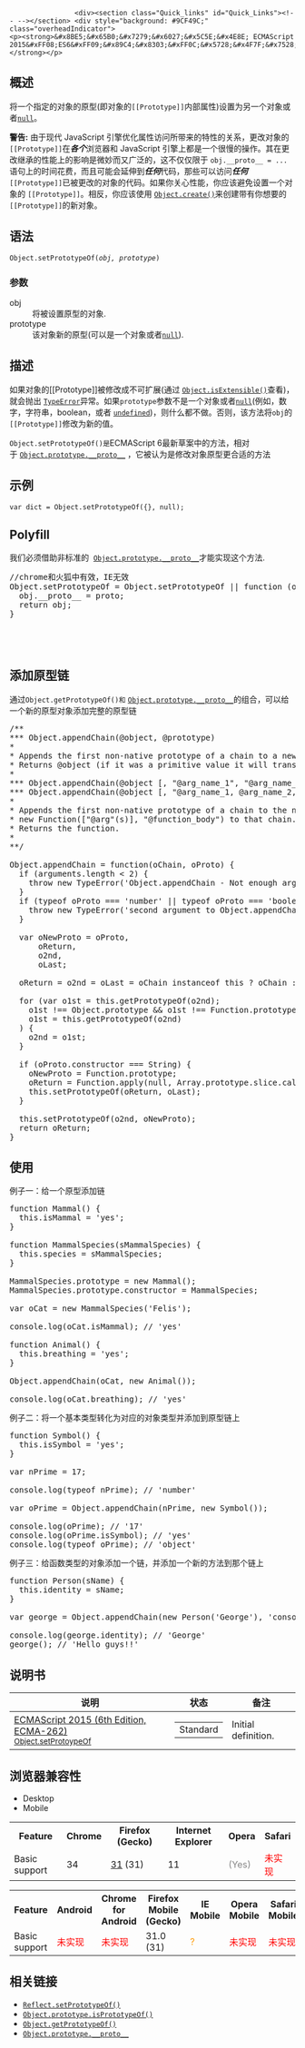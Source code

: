
                
                  
                    <div><section class="Quick_links" id="Quick_Links"><!-- --></section> <div style="background: #9CF49C;" class="overheadIndicator">
    <p><strong>&#x8BE5;&#x65B0;&#x7279;&#x6027;&#x5C5E;&#x4E8E; ECMAScript 2015&#xFF08;ES6&#xFF09;&#x89C4;&#x8303;&#xFF0C;&#x5728;&#x4F7F;&#x7528;&#x65F6;&#x8BF7;&#x6CE8;&#x610F;&#x6D4F;&#x89C8;&#x5668;&#x517C;&#x5BB9;&#x6027;&#x3002;</strong></p>
</div></div>

<h2 name="Summary" id="Summary">&#x6982;&#x8FF0;</h2>

<p>&#x5C06;&#x4E00;&#x4E2A;&#x6307;&#x5B9A;&#x7684;&#x5BF9;&#x8C61;&#x7684;&#x539F;&#x578B;(&#x5373;&#x5BF9;&#x8C61;&#x7684;<code>[[Prototype]]</code>&#x5185;&#x90E8;&#x5C5E;&#x6027;)&#x8BBE;&#x7F6E;&#x4E3A;&#x53E6;&#x4E00;&#x4E2A;&#x5BF9;&#x8C61;&#x6216;&#x8005;<a title="&#x503C;&#xA0;null&#xA0;&#x662F;&#x4E00;&#x4E2A; JavaScript &#x5B57;&#x9762;&#x91CF;&#xFF0C;&#x8868;&#x793A;&#x7A7A;&#x503C;&#xFF08;null or an &quot;empty&quot; value&#xFF09;&#xFF0C;&#x5373;&#x6CA1;&#x6709;&#x5BF9;&#x8C61;&#x88AB;&#x5448;&#x73B0;&#xFF08;no object value is present&#xFF09;&#x3002;&#x5B83;&#x662F; JavaScript &#x539F;&#x59CB;&#x503C; &#x4E4B;&#x4E00;&#x3002;" href="/zh-CN/docs/Web/JavaScript/Reference/Global_Objects/null"><code>null</code></a>&#x3002;</p>

<div class="warning">
<p><strong>&#x8B66;&#x544A;:</strong> &#x7531;&#x4E8E;&#x73B0;&#x4EE3; JavaScript &#x5F15;&#x64CE;&#x4F18;&#x5316;&#x5C5E;&#x6027;&#x8BBF;&#x95EE;&#x6240;&#x5E26;&#x6765;&#x7684;&#x7279;&#x6027;&#x7684;&#x5173;&#x7CFB;&#xFF0C;&#x66F4;&#x6539;&#x5BF9;&#x8C61;&#x7684; <code>[[Prototype]]</code>&#x5728;<em><strong>&#x5404;&#x4E2A;</strong></em>&#x6D4F;&#x89C8;&#x5668;&#x548C; JavaScript &#x5F15;&#x64CE;&#x4E0A;&#x90FD;&#x662F;&#x4E00;&#x4E2A;&#x5F88;&#x6162;&#x7684;&#x64CD;&#x4F5C;&#x3002;&#x5176;&#x5728;&#x66F4;&#x6539;&#x7EE7;&#x627F;&#x7684;&#x6027;&#x80FD;&#x4E0A;&#x7684;&#x5F71;&#x54CD;&#x662F;&#x5FAE;&#x5999;&#x800C;&#x53C8;&#x5E7F;&#x6CDB;&#x7684;&#xFF0C;&#x8FD9;&#x4E0D;&#x4EC5;&#x4EC5;&#x9650;&#x4E8E; <code>obj.__proto__ = ...</code> &#x8BED;&#x53E5;&#x4E0A;&#x7684;&#x65F6;&#x95F4;&#x82B1;&#x8D39;&#xFF0C;&#x800C;&#x4E14;&#x53EF;&#x80FD;&#x4F1A;&#x5EF6;&#x4F38;&#x5230;<em><strong>&#x4EFB;&#x4F55;</strong></em>&#x4EE3;&#x7801;&#xFF0C;&#x90A3;&#x4E9B;&#x53EF;&#x4EE5;&#x8BBF;&#x95EE;<em><strong>&#x4EFB;&#x4F55;</strong></em><code>[[Prototype]]</code>&#x5DF2;&#x88AB;&#x66F4;&#x6539;&#x7684;&#x5BF9;&#x8C61;&#x7684;&#x4EE3;&#x7801;&#x3002;&#x5982;&#x679C;&#x4F60;&#x5173;&#x5FC3;&#x6027;&#x80FD;&#xFF0C;&#x4F60;&#x5E94;&#x8BE5;&#x907F;&#x514D;&#x8BBE;&#x7F6E;&#x4E00;&#x4E2A;&#x5BF9;&#x8C61;&#x7684; <code>[[Prototype]]</code>&#x3002;&#x76F8;&#x53CD;&#xFF0C;&#x4F60;&#x5E94;&#x8BE5;&#x4F7F;&#x7528; <a title="Object.create() &#x65B9;&#x6CD5;&#x521B;&#x5EFA;&#x4E00;&#x4E2A;&#x62E5;&#x6709;&#x6307;&#x5B9A;&#x539F;&#x578B;&#x548C;&#x82E5;&#x5E72;&#x4E2A;&#x6307;&#x5B9A;&#x5C5E;&#x6027;&#x7684;&#x5BF9;&#x8C61;&#x3002;" href="/zh-CN/docs/Web/JavaScript/Reference/Global_Objects/Object/create"><code>Object.create()</code></a>&#x6765;&#x521B;&#x5EFA;&#x5E26;&#x6709;&#x4F60;&#x60F3;&#x8981;&#x7684;<code>[[Prototype]]</code>&#x7684;&#x65B0;&#x5BF9;&#x8C61;&#x3002;</p>
</div>

<h2 name="Syntax" id="Syntax">&#x8BED;&#x6CD5;</h2>

<pre class="syntaxbox"><code>Object.setPrototypeOf(<em>obj, prototype</em>)</code></pre>

<h3 name="Parameters" id="Parameters">&#x53C2;&#x6570;</h3>

<dl>
 <dt>obj</dt>
 <dd>&#x5C06;&#x88AB;&#x8BBE;&#x7F6E;&#x539F;&#x578B;&#x7684;&#x5BF9;&#x8C61;.</dd>
 <dt>prototype</dt>
 <dd>&#x8BE5;&#x5BF9;&#x8C61;&#x65B0;&#x7684;&#x539F;&#x578B;(&#x53EF;&#x4EE5;&#x662F;&#x4E00;&#x4E2A;&#x5BF9;&#x8C61;&#x6216;&#x8005;<a title="&#x503C;&#xA0;null&#xA0;&#x662F;&#x4E00;&#x4E2A; JavaScript &#x5B57;&#x9762;&#x91CF;&#xFF0C;&#x8868;&#x793A;&#x7A7A;&#x503C;&#xFF08;null or an &quot;empty&quot; value&#xFF09;&#xFF0C;&#x5373;&#x6CA1;&#x6709;&#x5BF9;&#x8C61;&#x88AB;&#x5448;&#x73B0;&#xFF08;no object value is present&#xFF09;&#x3002;&#x5B83;&#x662F; JavaScript &#x539F;&#x59CB;&#x503C; &#x4E4B;&#x4E00;&#x3002;" href="/zh-CN/docs/Web/JavaScript/Reference/Global_Objects/null"><code>null</code></a>).</dd>
</dl>

<h2 name="Description" id="Description">&#x63CF;&#x8FF0;</h2>

<p>&#x5982;&#x679C;&#x5BF9;&#x8C61;&#x7684;[[Prototype]]&#x88AB;&#x4FEE;&#x6539;&#x6210;&#x4E0D;&#x53EF;&#x6269;&#x5C55;(&#x901A;&#x8FC7;&#xA0;<a title="Object.isExtensible() &#x65B9;&#x6CD5;&#x5224;&#x65AD;&#x4E00;&#x4E2A;&#x5BF9;&#x8C61;&#x662F;&#x5426;&#x662F;&#x53EF;&#x6269;&#x5C55;&#x7684;&#xFF08;&#x662F;&#x5426;&#x53EF;&#x4EE5;&#x5728;&#x5B83;&#x4E0A;&#x9762;&#x6DFB;&#x52A0;&#x65B0;&#x7684;&#x5C5E;&#x6027;&#xFF09;&#x3002;" href="/zh-CN/docs/Web/JavaScript/Reference/Global_Objects/Object/isExtensible"><code>Object.isExtensible()</code></a>&#x67E5;&#x770B;)&#xFF0C;&#x5C31;&#x4F1A;&#x629B;&#x51FA;&#xA0;<a title="TypeError&#xFF08;&#x7C7B;&#x578B;&#x9519;&#x8BEF;&#xFF09;&#xA0;&#x5BF9;&#x8C61;&#x7528;&#x6765;&#x8868;&#x793A;&#x503C;&#x7684;&#x7C7B;&#x578B;&#x975E;&#x9884;&#x671F;&#x7C7B;&#x578B;&#x65F6;&#x53D1;&#x751F;&#x7684;&#x9519;&#x8BEF;&#x3002;" href="/zh-CN/docs/Web/JavaScript/Reference/Global_Objects/TypeError"><code>TypeError</code></a>&#x5F02;&#x5E38;&#x3002;&#x5982;&#x679C;<code>prototype</code>&#x53C2;&#x6570;&#x4E0D;&#x662F;&#x4E00;&#x4E2A;&#x5BF9;&#x8C61;&#x6216;&#x8005;<a title="&#x503C;&#xA0;null&#xA0;&#x662F;&#x4E00;&#x4E2A; JavaScript &#x5B57;&#x9762;&#x91CF;&#xFF0C;&#x8868;&#x793A;&#x7A7A;&#x503C;&#xFF08;null or an &quot;empty&quot; value&#xFF09;&#xFF0C;&#x5373;&#x6CA1;&#x6709;&#x5BF9;&#x8C61;&#x88AB;&#x5448;&#x73B0;&#xFF08;no object value is present&#xFF09;&#x3002;&#x5B83;&#x662F; JavaScript &#x539F;&#x59CB;&#x503C; &#x4E4B;&#x4E00;&#x3002;" href="/zh-CN/docs/Web/JavaScript/Reference/Global_Objects/null"><code>null</code></a>(&#x4F8B;&#x5982;&#xFF0C;&#x6570;&#x5B57;&#xFF0C;&#x5B57;&#x7B26;&#x4E32;&#xFF0C;boolean&#xFF0C;&#x6216;&#x8005;&#xA0;<a title="undefined&#x6709;&#x591A;&#x91CD;&#x89D2;&#x8272;,&#x901A;&#x5E38;&#x60C5;&#x51B5;&#x4E0B;,&#x6211;&#x4EEC;&#x6240;&#x8BF4;&#x7684;undefined&#x90FD;&#x6307;&#x7684;&#x662F;&#x5168;&#x5C40;&#x5BF9;&#x8C61;&#x7684;&#x4E00;&#x4E2A;&#x5C5E;&#x6027;&quot;undefined&quot;." href="/zh-CN/docs/Web/JavaScript/Reference/Global_Objects/undefined"><code>undefined</code></a>)&#xFF0C;&#x5219;&#x4EC0;&#x4E48;&#x90FD;&#x4E0D;&#x505A;&#x3002;&#x5426;&#x5219;&#xFF0C;&#x8BE5;&#x65B9;&#x6CD5;&#x5C06;<code>obj</code>&#x7684;<code>[[Prototype]]</code>&#x4FEE;&#x6539;&#x4E3A;&#x65B0;&#x7684;&#x503C;&#x3002;</p>

<p><code>Object.setPrototypeOf()&#x662F;</code>ECMAScript 6&#x6700;&#x65B0;&#x8349;&#x6848;&#x4E2D;&#x7684;&#x65B9;&#x6CD5;&#xFF0C;&#x76F8;&#x5BF9;&#x4E8E;&#xA0;<a title="&#x6B64;&#x9875;&#x9762;&#x4ECD;&#x672A;&#x88AB;&#x672C;&#x5730;&#x5316;, &#x671F;&#x5F85;&#x60A8;&#x7684;&#x7FFB;&#x8BD1;!" href="/zh-CN/docs/Web/JavaScript/Reference/Global_Objects/Object/__proto__" class="new"><code>Object.prototype.__proto__</code></a> &#xFF0C;&#x5B83;&#x88AB;&#x8BA4;&#x4E3A;&#x662F;&#x4FEE;&#x6539;&#x5BF9;&#x8C61;&#x539F;&#x578B;&#x66F4;&#x5408;&#x9002;&#x7684;&#x65B9;&#x6CD5;</p>

<h2 id="&#x793A;&#x4F8B;">&#x793A;&#x4F8B;</h2>

<pre><code>var dict = Object.setPrototypeOf({}, null);</code></pre>

<h2 name="Notes" id="Notes">Polyfill</h2>

<p><span lang="en" class="short_text" id="result_box"><span>&#x6211;&#x4EEC;&#x5FC5;&#x987B;&#x501F;&#x52A9;&#x975E;&#x6807;&#x51C6;&#x7684;</span> </span>&#xA0;<a title="&#x6B64;&#x9875;&#x9762;&#x4ECD;&#x672A;&#x88AB;&#x672C;&#x5730;&#x5316;, &#x671F;&#x5F85;&#x60A8;&#x7684;&#x7FFB;&#x8BD1;!" href="/zh-CN/docs/Web/JavaScript/Reference/Global_Objects/Object/__proto__" class="new"><code>Object.prototype.__proto__</code></a>&#x624D;&#x80FD;&#x5B9E;&#x73B0;&#x8FD9;&#x4E2A;&#x65B9;&#x6CD5;.</p>

<pre class="brush: js">//chrome&#x548C;&#x706B;&#x72D0;&#x4E2D;&#x6709;&#x6548;&#xFF0C;IE&#x65E0;&#x6548;
Object.setPrototypeOf = Object.setPrototypeOf || function (obj, proto) {
  obj.__proto__ = proto;
  return obj; 
}</pre>

<h2 name="Notes" id="Notes">&#xA0;</h2>

<h2 id="&#x6DFB;&#x52A0;&#x539F;&#x578B;&#x94FE;">&#x6DFB;&#x52A0;&#x539F;&#x578B;&#x94FE;</h2>

<p>&#x901A;&#x8FC7;<code>Object.getPrototypeOf()&#x548C;</code>&#xA0;<a title="Object.prototype&#x7684;__proto__&#x5C5E;&#x6027;&#x662F;&#x4E00;&#x4E2A;&#x8BBF;&#x95EE;&#x5668;&#x5C5E;&#x6027;&#xFF08;&#x4E00;&#x4E2A;getter&#x51FD;&#x6570;&#x548C;&#x4E00;&#x4E2A;setter&#x51FD;&#x6570;&#xFF09;&#xFF0C;&#x5B83;&#x516C;&#x5F00;&#x8BBF;&#x95EE;&#x5B83;&#x7684;&#x5BF9;&#x8C61;&#x7684;&#x5185;&#x90E8;[[Prototype]]&#xFF08;&#x5BF9;&#x8C61;&#x6216;null&#xFF09;&#x3002;" href="/zh-CN/docs/Web/JavaScript/Reference/Global_Objects/Object/proto"><code>Object.prototype.__proto__</code></a>&#x7684;&#x7EC4;&#x5408;&#xFF0C;&#x53EF;&#x4EE5;&#x7ED9;&#x4E00;&#x4E2A;&#x65B0;&#x7684;&#x539F;&#x578B;&#x5BF9;&#x8C61;&#x6DFB;&#x52A0;&#x5B8C;&#x6574;&#x7684;&#x539F;&#x578B;&#x94FE;</p>

<pre class="brush: js">/**
*** Object.appendChain(@object, @prototype)
*
* Appends the first non-native prototype of a chain to a new prototype.
* Returns @object (if it was a primitive value it will transformed into an object).
*
*** Object.appendChain(@object [, &quot;@arg_name_1&quot;, &quot;@arg_name_2&quot;, &quot;@arg_name_3&quot;, &quot;...&quot;], &quot;@function_body&quot;)
*** Object.appendChain(@object [, &quot;@arg_name_1, @arg_name_2, @arg_name_3, ...&quot;], &quot;@function_body&quot;)
*
* Appends the first non-native prototype of a chain to the native Function.prototype object, then appends a
* new Function([&quot;@arg&quot;(s)], &quot;@function_body&quot;) to that chain.
* Returns the function.
*
**/

Object.appendChain = function(oChain, oProto) {
  if (arguments.length &lt; 2) { 
    throw new TypeError(&apos;Object.appendChain - Not enough arguments&apos;);
  }
  if (typeof oProto === &apos;number&apos; || typeof oProto === &apos;boolean&apos;) {
    throw new TypeError(&apos;second argument to Object.appendChain must be an object or a string&apos;);
  }

  var oNewProto = oProto,
&#xA0;     oReturn, 
&#xA0;     o2nd, 
&#xA0;     oLast;
      
  oReturn = o2nd = oLast = oChain instanceof this ? oChain : new oChain.constructor(oChain);

  for (var o1st = this.getPrototypeOf(o2nd);
    o1st !== Object.prototype &amp;&amp; o1st !== Function.prototype;
    o1st = this.getPrototypeOf(o2nd)
  ) {
    o2nd = o1st;
  }

  if (oProto.constructor === String) {
    oNewProto = Function.prototype;
    oReturn = Function.apply(null, Array.prototype.slice.call(arguments, 1));
    this.setPrototypeOf(oReturn, oLast);
  }

  this.setPrototypeOf(o2nd, oNewProto);
  return oReturn;
}</pre>

<h2 id="&#x4F7F;&#x7528;">&#x4F7F;&#x7528;</h2>

<p>&#x4F8B;&#x5B50;&#x4E00;&#xFF1A;&#x7ED9;&#x4E00;&#x4E2A;&#x539F;&#x578B;&#x6DFB;&#x52A0;&#x94FE;</p>

<pre class="brush: js">function Mammal() {
  this.isMammal = &apos;yes&apos;;
}

function MammalSpecies(sMammalSpecies) {
  this.species = sMammalSpecies;
}

MammalSpecies.prototype = new Mammal();
MammalSpecies.prototype.constructor = MammalSpecies;

var oCat = new MammalSpecies(&apos;Felis&apos;);

console.log(oCat.isMammal); // &apos;yes&apos;

function Animal() {
  this.breathing = &apos;yes&apos;;
}

Object.appendChain(oCat, new Animal());

console.log(oCat.breathing); // &apos;yes&apos;</pre>

<p>&#x4F8B;&#x5B50;&#x4E8C;&#xFF1A;&#x5C06;&#x4E00;&#x4E2A;&#x57FA;&#x672C;&#x7C7B;&#x578B;&#x8F6C;&#x5316;&#x4E3A;&#x5BF9;&#x5E94;&#x7684;&#x5BF9;&#x8C61;&#x7C7B;&#x578B;&#x5E76;&#x6DFB;&#x52A0;&#x5230;&#x539F;&#x578B;&#x94FE;&#x4E0A;</p>

<pre class="brush: js">function Symbol() {
  this.isSymbol = &apos;yes&apos;;
}

var nPrime = 17;

console.log(typeof nPrime); // &apos;number&apos;

var oPrime = Object.appendChain(nPrime, new Symbol());

console.log(oPrime); // &apos;17&apos;
console.log(oPrime.isSymbol); // &apos;yes&apos;
console.log(typeof oPrime); // &apos;object&apos;</pre>

<p>&#x4F8B;&#x5B50;&#x4E09;&#xFF1A;&#x7ED9;&#x51FD;&#x6570;&#x7C7B;&#x578B;&#x7684;&#x5BF9;&#x8C61;&#x6DFB;&#x52A0;&#x4E00;&#x4E2A;&#x94FE;&#xFF0C;&#x5E76;&#x6DFB;&#x52A0;&#x4E00;&#x4E2A;&#x65B0;&#x7684;&#x65B9;&#x6CD5;&#x5230;&#x90A3;&#x4E2A;&#x94FE;&#x4E0A;</p>

<pre class="brush: js">function Person(sName) {
  this.identity = sName;
}

var george = Object.appendChain(new Person(&apos;George&apos;), &apos;console.log(&quot;Hello guys!!&quot;);&apos;);

console.log(george.identity); // &apos;George&apos;
george(); // &apos;Hello guys!!&apos;</pre>

<h2 id="&#x8BF4;&#x660E;&#x4E66;">&#x8BF4;&#x660E;&#x4E66;</h2>

<table class="standard-table">
 <thead>
  <tr>
   <th scope="col">&#x8BF4;&#x660E;</th>
   <th scope="col">&#x72B6;&#x6001;</th>
   <th scope="col">&#x5907;&#x6CE8;</th>
  </tr>
 </thead>
 <tbody>
  <tr>
   <td><a lang="en" hreflang="en" href="http://www.ecma-international.org/ecma-262/6.0/#sec-object.setprototypeof" class="external">ECMAScript 2015 (6th Edition, ECMA-262)<br><small lang="zh-CN">Object.setProtoypeOf</small></a></td>
   <td>
    <table>
     <tbody>
      <tr>
       <td><span class="spec-Standard">Standard</span></td>
      </tr>
     </tbody>
    </table>
   </td>
   <td>Initial definition.</td>
  </tr>
 </tbody>
</table>

<h2 id="&#x6D4F;&#x89C8;&#x5668;&#x517C;&#x5BB9;&#x6027;">&#x6D4F;&#x89C8;&#x5668;&#x517C;&#x5BB9;&#x6027;</h2>

<p></p><div class="htab">
    <a name="AutoCompatibilityTable" id="AutoCompatibilityTable"></a>
    <ul>
        <li class="selected"><a>Desktop</a></li>
        <li><a>Mobile</a></li>
    </ul>
</div><p></p>

<div id="compat-desktop">
<table class="compat-table">
 <tbody>
  <tr>
   <th>Feature</th>
   <th>Chrome</th>
   <th>Firefox (Gecko)</th>
   <th>Internet Explorer</th>
   <th>Opera</th>
   <th>Safari</th>
  </tr>
  <tr>
   <td>Basic support</td>
   <td>34</td>
   <td><a title="Released on 2014-07-22." href="/en-US/Firefox/Releases/31">31</a> (31)</td>
   <td>11</td>
   <td><span title="Please update this with the earliest version of support." style="color: #888;">(Yes)</span></td>
   <td><span style="color: #f00;">&#x672A;&#x5B9E;&#x73B0;</span></td>
  </tr>
 </tbody>
</table>
</div>

<div id="compat-mobile">
<table class="compat-table">
 <tbody>
  <tr>
   <th>Feature</th>
   <th>Android</th>
   <th>Chrome for Android</th>
   <th>Firefox Mobile (Gecko)</th>
   <th>IE Mobile</th>
   <th>Opera Mobile</th>
   <th>Safari Mobile</th>
  </tr>
  <tr>
   <td>Basic support</td>
   <td><span style="color: #f00;">&#x672A;&#x5B9E;&#x73B0;</span></td>
   <td><span style="color: #f00;">&#x672A;&#x5B9E;&#x73B0;</span></td>
   <td>31.0 (31)</td>
   <td><span title="Compatibility unknown; please update this." style="color: rgb(255, 153, 0);">?</span></td>
   <td><span style="color: #f00;">&#x672A;&#x5B9E;&#x73B0;</span></td>
   <td><span style="color: #f00;">&#x672A;&#x5B9E;&#x73B0;</span></td>
  </tr>
 </tbody>
</table>
</div>

<h2 name="See_also" id="See_also">&#x76F8;&#x5173;&#x94FE;&#x63A5;</h2>

<ul>
 <li><a title="&#x9759;&#x6001;&#x65B9;&#x6CD5; Reflect.setPrototypeOf() &#x4E0E; Object.setPrototypeOf() &#x65B9;&#x6CD5;&#x662F;&#x4E00;&#x81F4;&#x7684;&#x3002;&#x5B83;&#x5C06;&#x6307;&#x5B9A;&#x5BF9;&#x8C61;&#x7684;&#x539F;&#x578B; &#xFF08;&#x5373;&#xFF0C;&#x5185;&#x90E8;&#x7684;[[Prototype]]&#xA0;&#x5C5E;&#x6027;&#xFF09;&#x8BBE;&#x7F6E;&#x4E3A;&#x53E6;&#x4E00;&#x4E2A;&#x5BF9;&#x8C61;&#x6216;&#x4E3A;&#xA0;null&#x3002;" href="/zh-CN/docs/Web/JavaScript/Reference/Global_Objects/Reflect/setPrototypeOf"><code>Reflect.setPrototypeOf()</code></a></li>
 <li><a title="isPrototypeOf() &#x65B9;&#x6CD5;&#x7528;&#x4E8E;&#x6D4B;&#x8BD5;&#x4E00;&#x4E2A;&#x5BF9;&#x8C61;&#x662F;&#x5426;&#x5B58;&#x5728;&#x4E8E;&#x53E6;&#x4E00;&#x4E2A;&#x5BF9;&#x8C61;&#x7684;&#x539F;&#x578B;&#x94FE;&#x4E0A;&#x3002;" href="/zh-CN/docs/Web/JavaScript/Reference/Global_Objects/Object/isPrototypeOf"><code>Object.prototype.isPrototypeOf()</code></a></li>
 <li><a title="Object.getPrototypeOf() &#x65B9;&#x6CD5;&#x8FD4;&#x56DE;&#x6307;&#x5B9A;&#x5BF9;&#x8C61;&#x7684;&#x539F;&#x578B;&#xFF08;&#x4E5F;&#x5C31;&#x662F;&#x8BE5;&#x5BF9;&#x8C61;&#x5185;&#x90E8;&#x5C5E;&#x6027;[[Prototype]]&#x7684;&#x503C;&#xFF09;&#x3002;" href="/zh-CN/docs/Web/JavaScript/Reference/Global_Objects/Object/getPrototypeOf"><code>Object.getPrototypeOf()</code></a></li>
 <li><a title="&#x6B64;&#x9875;&#x9762;&#x4ECD;&#x672A;&#x88AB;&#x672C;&#x5730;&#x5316;, &#x671F;&#x5F85;&#x60A8;&#x7684;&#x7FFB;&#x8BD1;!" href="/zh-CN/docs/Web/JavaScript/Reference/Global_Objects/Object/__proto__" class="new"><code>Object.prototype.__proto__</code></a>&#xA0;</li>
</ul>
                  
                
              
